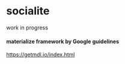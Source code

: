 # socialite

work in progress

#### materialize framework by Google guidelines
https://getmdl.io/index.html
